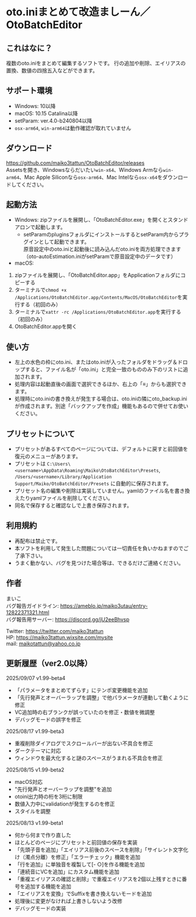 # oto.iniまとめて改造ましーん／OtoBatchEditor

## これはなに？
複数のoto.iniをまとめて編集するソフトです。
行の追加や削除、エイリアスの置換、数値の四捨五入などができます。

## サポート環境
- Windows: 10以降
- macOS: 10.15 Catalina以降
- setParam: ver.4.0-b240804以降
- `osx-arm64`, `win-arm64`は動作確認が取れていません

## ダウンロード
https://github.com/maiko3tattun/OtoBatchEditor/releases  
Assetsを開き、Windowsならだいたい`win-x64`、Windows Armなら`win-arm64`、Mac Apple Siliconなら`osx-arm64`、Mac Intelなら`osx-x64`をダウンロードしてください。

## 起動方法
- Windows: zipファイルを展開し、「OtoBatchEditor.exe」を開くとスタンドアロンで起動します。
  - setParamのpluginsフォルダにインストールするとsetParam内からプラグインとして起動できます。  
    原音設定中のoto.iniと起動後に読み込んだoto.iniを両方処理できます（oto-autoEstimation.iniがsetParamで原音設定中のデータです）
- macOS:  
1. zipファイルを展開し、「OtoBatchEditor.app」をApplicationフォルダにコピーする
2. ターミナルで`chmod +x /Applications/OtoBatchEditor.app/Contents/MacOS/OtoBatchEditor`を実行する（初回のみ）
3. ターミナルで`xattr -rc /Applications/OtoBatchEditor.app`を実行する（初回のみ）
4. OtoBatchEditor.appを開く

## 使い方
- 左上の水色の枠にoto.ini、またはoto.iniが入ったフォルダをドラッグ＆ドロップすると、ファイル名が「oto.ini」と完全一致のもののみ下のリストに追加されます。
- 処理内容は起動直後の画面で選択できるほか、右上の「≡」からも選択できます。
- 処理時にoto.iniの書き換えが発生する場合は、oto.iniの隣にoto_backup.iniが作成されます。別途「バックアップを作成」機能もあるので併せてお使いください。

## プリセットについて
- プリセットがあるすべてのページについては、デフォルトに戻すと前回値を復元のメニューがあります。
- プリセットは `C:\Users\<username>\AppData\Roaming\Maiko\OtoBatchEditor\Presets`, `/Users/<username>/Library/Application Support/Maiko/OtoBatchEditor/Presets` に自動的に保存されます。
- プリセット名の編集や削除は実装していません。yamlのファイル名を書き換えたりyamlファイルを削除してください。
- 同名で保存すると確認なしで上書き保存されます。

## 利用規約
- 再配布は禁止です。
- 本ソフトを利用して発生した問題については一切責任を負いかねますのでご了承下さい。
- うまく動かない、バグを見つけた場合等は、できるだけご連絡ください。  

## 作者
まいこ  
バグ報告ガイドライン: https://ameblo.jp/maiko3utau/entry-12822371321.html  
バグ報告用サーバー: https://discord.gg/jU2eeBhvsp

Twitter: https://twitter.com/maiko3tattun  
HP: https://maiko3tattun.wixsite.com/mysite  
mail: maikotattun@yahoo.co.jp  

## 更新履歴（ver2.0以降）
2025/09/07 v1.99-beta4
- 「パラメータをまとめてずらす」にテンポ変更機能を追加
- 「先行発声とオーバーラップを調整」で他パラメータが連動して動くように修正
- VC追加時の右ブランクが誤っていたのを修正・数値を微調整
- デバッグモードの誤字を修正

2025/08/17 v1.99-beta3
- 重複削除ダイアログでスクロールバーが出ない不具合を修正
- ダークテーマに対応
- ウィンドウを最大化すると謎のスペースがうまれる不具合を修正

2025/08/15 v1.99-beta2
- macOS対応
- "先行発声とオーバーラップを調整"を追加
- otoini出力時の桁を3桁に制限
- 数値入力中にvalidationが発生するのを修正
- スタイルを調整

2025/08/13 v1.99-beta1
- 何から何まで作り直した
- ほとんどのページにプリセットと前回値の保存を実装
- 「先頭子音を追加」「エイリアス前後のスペースを削除」「サイレント文字化け（濁点分離）を修正」「エラーチェック」機能を追加
- 「行を追加」に単独音を複製して[- ○]を作る機能を追加
- 「連続音にVCを追加」にカスタム機能を追加
- 「重複エイリアスの確認と削除」で重複エイリアスを2個以上残すときに番号を追加する機能を追加
- 「エイリアスを変換」でSuffixを書き換えないモードを追加
- 処理後に変更がなければ上書きしないよう改修
- デバッグモードの実装
